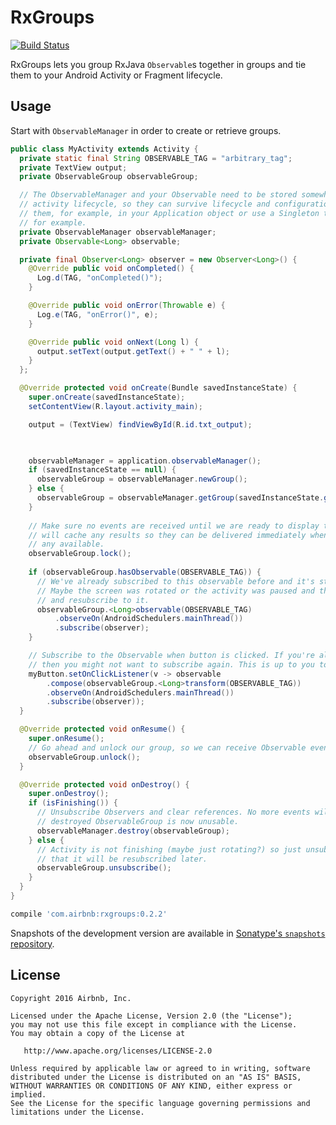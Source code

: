 # RxGroups

[![Build Status](https://travis-ci.org/airbnb/DeepLinkDispatch.svg)](https://travis-ci.org/airbnb/RxGroups)


RxGroups lets you group RxJava `Observable`s together in groups and tie them to your Android Activity
or Fragment lifecycle.

## Usage

Start with `ObservableManager` in order to create or retrieve groups.

```java
public class MyActivity extends Activity {
  private static final String OBSERVABLE_TAG = "arbitrary_tag";
  private TextView output;
  private ObservableGroup observableGroup;

  // The ObservableManager and your Observable need to be stored somewhere else, outside of your
  // activity lifecycle, so they can survive lifecycle and configuration changes. You could keep
  // them, for example, in your Application object or use a Singleton that is provided by Dagger,
  // for example.
  private ObservableManager observableManager;
  private Observable<Long> observable;

  private final Observer<Long> observer = new Observer<Long>() {
    @Override public void onCompleted() {
      Log.d(TAG, "onCompleted()");
    }

    @Override public void onError(Throwable e) {
      Log.e(TAG, "onError()", e);
    }

    @Override public void onNext(Long l) {
      output.setText(output.getText() + " " + l);
    }
  };

  @Override protected void onCreate(Bundle savedInstanceState) {
    super.onCreate(savedInstanceState);
    setContentView(R.layout.activity_main);

    output = (TextView) findViewById(R.id.txt_output);

    

    observableManager = application.observableManager();
    if (savedInstanceState == null) {
      observableGroup = observableManager.newGroup();
    } else {
      observableGroup = observableManager.getGroup(savedInstanceState.getLong(GROUP_ID));
    }
    
    // Make sure no events are received until we are ready to display them. Locking the group
    // will cache any results so they can be delivered immediately when you unlock() if there are
    // any available.
    observableGroup.lock();
    
    if (observableGroup.hasObservable(OBSERVABLE_TAG)) {
      // We've already subscribed to this observable before and it's still emitting items.
      // Maybe the screen was rotated or the activity was paused and then resumed. Let's get it
      // and resubscribe to it.
      observableGroup.<Long>observable(OBSERVABLE_TAG)
          .observeOn(AndroidSchedulers.mainThread())
          .subscribe(observer);
    }

    // Subscribe to the Observable when button is clicked. If you're already subscribed to it,
    // then you might not want to subscribe again. This is up to you to decide.
    myButton.setOnClickListener(v -> observable
        .compose(observableGroup.<Long>transform(OBSERVABLE_TAG))
        .observeOn(AndroidSchedulers.mainThread())
        .subscribe(observer));
  }

  @Override protected void onResume() {
    super.onResume();
    // Go ahead and unlock our group, so we can receive Observable events.
    observableGroup.unlock();
  }

  @Override protected void onDestroy() {
    super.onDestroy();
    if (isFinishing()) {
      // Unsubscribe Observers and clear references. No more events will be received and the
      // destroyed ObservableGroup is now unusable.
      observableManager.destroy(observableGroup);
    } else {
      // Activity is not finishing (maybe just rotating?) so just unsubscribe for now and assume
      // that it will be resubscribed later.
      observableGroup.unsubscribe();
    }
  }
}
```

```groovy
compile 'com.airbnb:rxgroups:0.2.2'
```

Snapshots of the development version are available in
[Sonatype's `snapshots` repository](https://oss.sonatype.org/content/repositories/snapshots/).

License
--------

    Copyright 2016 Airbnb, Inc.

    Licensed under the Apache License, Version 2.0 (the "License");
    you may not use this file except in compliance with the License.
    You may obtain a copy of the License at

       http://www.apache.org/licenses/LICENSE-2.0

    Unless required by applicable law or agreed to in writing, software
    distributed under the License is distributed on an "AS IS" BASIS,
    WITHOUT WARRANTIES OR CONDITIONS OF ANY KIND, either express or implied.
    See the License for the specific language governing permissions and
    limitations under the License.


 [1]: http://airbnb.github.io/airbnb/AirMapView/
